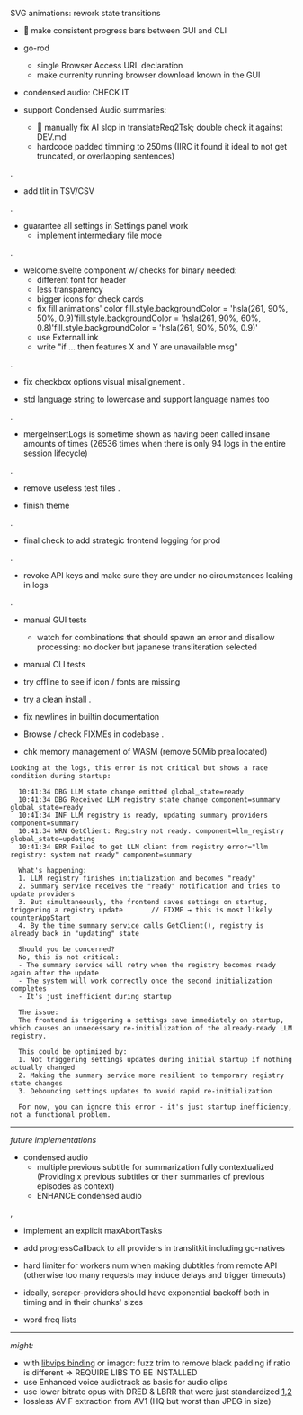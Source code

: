 SVG animations: rework state transitions

- 🤯 make consistent progress bars between GUI and CLI

- go-rod
  - single Browser Access URL declaration
  - make currenlty running browser download known in the GUI

- condensed audio: CHECK IT

- support Condensed Audio summaries:
  - 🔳 manually fix AI slop in translateReq2Tsk; double check it against DEV.md
  - hardcode padded timming to 250ms (IIRC it found it ideal to not get truncated, or overlapping sentences)

.
- add tlit in TSV/CSV

.
- guarantee all settings in Settings panel work
  - implement intermediary file mode

.
- welcome.svelte component w/ checks for binary needed:
  - different font for header
  - less transparency
  - bigger icons for check cards
  - fix fill animations' color fill.style.backgroundColor = 'hsla(261, 90%, 50%, 0.9)'fill.style.backgroundColor = 'hsla(261, 90%, 60%, 0.8)'fill.style.backgroundColor = 'hsla(261, 90%, 50%, 0.9)'
  - use ExternalLink
  - write "if ... then features X and Y are unavailable msg"

.
- fix checkbox options visual misalignement
.

- std language string to lowercase and support language names too

.
- mergeInsertLogs is sometime shown as having been called insane amounts of times (26536 times when there is only 94 logs in the entire session lifecycle)

.
- remove useless test files
.

- finish theme 

.
- final check to add strategic frontend logging for prod

.
- revoke API keys and make sure they are under no circumstances leaking in logs

.

- manual GUI tests
  - watch for combinations that should spawn an error and disallow processing: no docker but japanese transliteration selected
- manual CLI tests
- try offline to see if icon / fonts are missing

- try a clean install
.

- fix newlines in builtin documentation
- Browse / check FIXMEs in codebase
.

- chk memory management of WASM (remove 50Mib preallocated)




```
Looking at the logs, this error is not critical but shows a race condition during startup:

  10:41:34 DBG LLM state change emitted global_state=ready
  10:41:34 DBG Received LLM registry state change component=summary global_state=ready
  10:41:34 INF LLM registry is ready, updating summary providers component=summary
  10:41:34 WRN GetClient: Registry not ready. component=llm_registry global_state=updating
  10:41:34 ERR Failed to get LLM client from registry error="llm registry: system not ready" component=summary

  What's happening:
  1. LLM registry finishes initialization and becomes "ready"
  2. Summary service receives the "ready" notification and tries to update providers
  3. But simultaneously, the frontend saves settings on startup, triggering a registry update 		// FIXME → this is most likely counterAppStart
  4. By the time summary service calls GetClient(), registry is already back in "updating" state

  Should you be concerned?
  No, this is not critical:
  - The summary service will retry when the registry becomes ready again after the update
  - The system will work correctly once the second initialization completes
  - It's just inefficient during startup

  The issue:
  The frontend is triggering a settings save immediately on startup, which causes an unnecessary re-initialization of the already-ready LLM registry.

  This could be optimized by:
  1. Not triggering settings updates during initial startup if nothing actually changed
  2. Making the summary service more resilient to temporary registry state changes
  3. Debouncing settings updates to avoid rapid re-initialization

  For now, you can ignore this error - it's just startup inefficiency, not a functional problem.

```


<hr>


*future implementations*

- condensed audio
  - multiple previous subtitle for summarization fully contextualized (Providing x previous subtitles or their summaries of previous episodes as context)
  - ENHANCE condensed audio

,

- implement an explicit maxAbortTasks
- add progressCallback to all providers in translitkit including go-natives

- hard limiter for workers num when making dubtitles from remote API (otherwise too many requests may induce delays and trigger timeouts)
- ideally, scraper-providers should have exponential backoff both in timing and in their chunks' sizes

- word freq lists

<hr>

*might:*

- with [libvips binding](https://github.com/h2non/bimg) or imagor: fuzz trim to remove black padding if ratio is different => REQUIRE LIBS TO BE INSTALLED
- use Enhanced voice audiotrack as basis for audio clips
- use lower bitrate opus with DRED & LBRR that were just standardized [1](https://opus-codec.org/),[2](https://datatracker.ietf.org/doc/draft-ietf-mlcodec-opus-extension/)
- lossless AVIF extraction from AV1 (HQ but worst than JPEG in size)

